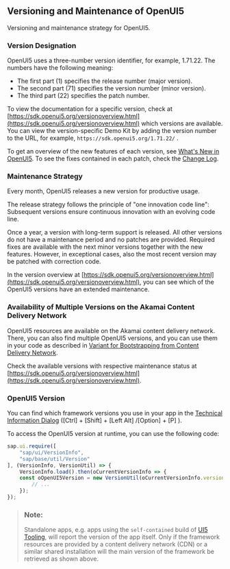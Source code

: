 <!-- loio91f021426f4d1014b6dd926db0e91070 -->

## Versioning and Maintenance of OpenUI5

Versioning and maintenance strategy for OpenUI5.



<a name="loio91f021426f4d1014b6dd926db0e91070__section_DC50B59D56AC4B52A2DBEFADFA4B0E98"/>

### Version Designation

OpenUI5 uses a three-number version identifier, for example, 1.71.22. The numbers have the following meaning:

-   The first part \(1\) specifies the release number \(major version\).
-   The second part \(71\) specifies the version number \(minor version\).
-   The third part \(22\) specifies the patch number.

To view the documentation for a specific version, check at [https://sdk.openui5.org/versionoverview.html](https://sdk.openui5.org/versionoverview.html) which versions are available. You can view the version-specific Demo Kit by adding the version number to the URL, for example, `https://sdk.openui5.org/1.71.22/` .

To get an overview of the new features of each version, see [What's New in OpenUI5](../01_Whats-New/what-s-new-in-openui5-99ac68a.md). To see the fixes contained in each patch, check the [Change Log](https://sdk.openui5.org/releasenotes.html).



<a name="loio91f021426f4d1014b6dd926db0e91070__section_qnr_ghw_ffc"/>

### Maintenance Strategy

Every month, OpenUI5 releases a new version for productive usage.

The release strategy follows the principle of "one innovation code line": Subsequent versions ensure continuous innovation with an evolving code line.

Once a year, a version with long-term support is released. All other versions do not have a maintenance period and no patches are provided. Required fixes are available with the next minor versions together with the new features. However, in exceptional cases, also the most recent version may be patched with correction code.

In the version overview at [https://sdk.openui5.org/versionoverview.html](https://sdk.openui5.org/versionoverview.html), you can see which of the OpenUI5 versions have an extended maintenance.



### Availability of Multiple Versions on the Akamai Content Delivery Network

OpenUI5 resources are available on the Akamai content delivery network. There, you can also find multiple OpenUI5 versions, and you can use them in your code as described in [Variant for Bootstrapping from Content Delivery Network](../04_Essentials/variant-for-bootstrapping-from-content-delivery-network-2d3eb2f.md).

Check the available versions with respective maintenance status at [https://sdk.openui5.org/versionoverview.html](https://sdk.openui5.org/versionoverview.html).



<a name="loio91f021426f4d1014b6dd926db0e91070__section_b1g_xcw_dz"/>

### OpenUI5 Version

You can find which framework versions you use in your app in the [Technical Information Dialog](../04_Essentials/technical-information-dialog-616a3ef.md#loio616a3ef07f554e20a3adf749c11f64e9) \([Ctrl\] + [Shift\] + [Left Alt\] /[Option\] + [P\] \).

To access the OpenUI5 version at runtime, you can use the following code:

```js
sap.ui.require([
    "sap/ui/VersionInfo",
    "sap/base/util/Version"
], (VersionInfo, VersionUtil) => {
    VersionInfo.load().then(oCurrentVersionInfo => {
    const oOpenUI5Version = new VersionUtil(oCurrentVersionInfo.version);
        // ...
    });
});
```

> ### Note:  
> Standalone apps, e.g. apps using the `self-contained` build of [UI5 Tooling](https://sap.github.io/ui5-tooling), will report the version of the app itself. Only if the framework resources are provided by a content delivery network \(CDN\) or a similar shared installation will the main version of the framework be retrieved as shown above.

